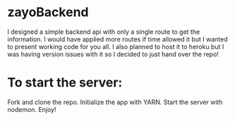# zayoBackend
 I designed a simple backend api with only a single route to get the information. I would have applied more routes if time allowed it but I wanted to present working code for you all. I also planned to host it to heroku but I was having version issues with it so I decided to just hand over the repo! 
# To start the server: 
Fork and clone the repo.
Initialize the app with YARN.
Start the server with nodemon.
Enjoy!
